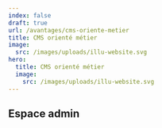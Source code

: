 ```yaml
---
index: false
draft: true
url: /avantages/cms-oriente-metier
title: CMS orienté métier
image:
  src: /images/uploads/illu-website.svg
hero:
  title: CMS orienté métier
  image:
    src: /images/uploads/illu-website.svg
---
```

## Espace admin
